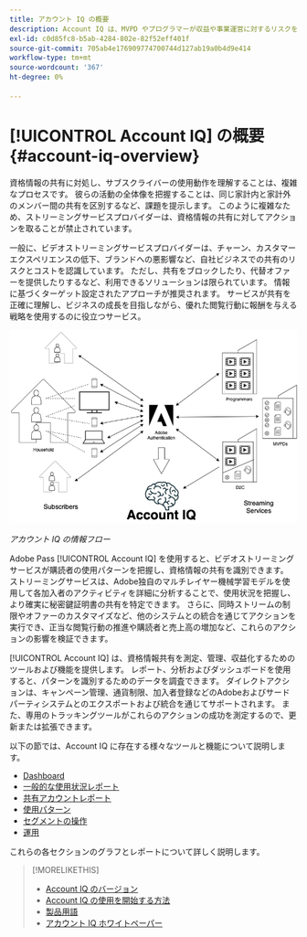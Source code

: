 ```yaml
---
title: アカウント IQ の概要
description: Account IQ は、MVPD やプログラマーが収益や事業運営に対するリスクを把握し、クレデンシャルの不正の影響を軽減するために最も効果的なアクションを決定するのに役立ちます。
exl-id: c0d85fc8-b5ab-4284-802e-82f52eff401f
source-git-commit: 705ab4e176909774700744d127ab19a0b4d9e414
workflow-type: tm+mt
source-wordcount: '367'
ht-degree: 0%

---
```


# [!UICONTROL Account IQ] の概要 {#account-iq-overview}

資格情報の共有に対処し、サブスクライバーの使用動作を理解することは、複雑なプロセスです。 彼らの活動の全体像を把握することは、同じ家計内と家計外のメンバー間の共有を区別するなど、課題を提示します。 このように複雑なため、ストリーミングサービスプロバイダーは、資格情報の共有に対してアクションを取ることが禁止されています。

一般に、ビデオストリーミングサービスプロバイダーは、チャーン、カスタマーエクスペリエンスの低下、ブランドへの悪影響など、自社ビジネスでの共有のリスクとコストを認識しています。 ただし、共有をブロックしたり、代替オファーを提供したりするなど、利用できるソリューションは限られています。 情報に基づくターゲット設定されたアプローチが推奨されます。 サービスが共有を正確に理解し、ビジネスの成長を目指しながら、優れた閲覧行動に報酬を与える戦略を使用するのに役立つサービス。 </span>

![アカウント IQ のフロー図](assets/aiq-intro.png)

*アカウント IQ の情報フロー*

Adobe Pass [!UICONTROL Account IQ] を使用すると、ビデオストリーミングサービスが購読者の使用パターンを把握し、資格情報の共有を識別できます。 ストリーミングサービスは、Adobe独自のマルチレイヤー機械学習モデルを使用して各加入者のアクティビティを詳細に分析することで、使用状況を把握し、より確実に秘密鍵証明書の共有を特定できます。 さらに、同時ストリームの制限やオファーのカスタマイズなど、他のシステムとの統合を通じてアクションを実行でき、正当な閲覧行動の推進や購読者と売上高の増加など、これらのアクションの影響を検証できます。

[!UICONTROL Account IQ] は、資格情報共有を測定、管理、収益化するためのツールおよび機能を提供します。 レポート、分析およびダッシュボードを使用すると、パターンを識別するためのデータを調査できます。 ダイレクトアクションは、キャンペーン管理、通貨制限、加入者登録などのAdobeおよびサードパーティシステムとのエクスポートおよび統合を通じてサポートされます。 また、専用のトラッキングツールがこれらのアクションの成功を測定するので、更新または拡張できます。

以下の節では、Account IQ に存在する様々なツールと機能について説明します。

* [Dashboard](/help/accountiq/introduction-dashboard.md)
* [一般的な使用状況レポート](/help/accountiq/general-usage-reports.md)
* [共有アカウントレポート](/help/accountiq/shared-acc-reports.md)
* [使用パターン](/help/accountiq/usage-patterns.md)
* [セグメントの操作](/help/accountiq/work-with-segments.md)
* [運用](/help/accountiq/operations.md)

これらの各セクションのグラフとレポートについて詳しく説明します。

>[!MORELIKETHIS]
>
>* [Account IQ のバージョン](/help/accountiq/versions-aiq.md)
>* [Account IQ の使用を開始する方法](/help/accountiq/get-started.md)
>* [製品用語](/help/accountiq/product-concepts.md)
>* [アカウント IQ ホワイトペーパー](https://www.adobe.com/content/dam/dx/us/en/products/primetime/resources/primetime-account-iq-whitepaper.pdf)


